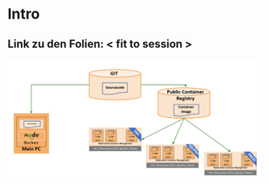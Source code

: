 # Intro

## Link zu den Folien: &lt; fit to session &gt;

![](../../.gitbook/assets/image%20%2853%29.png)

